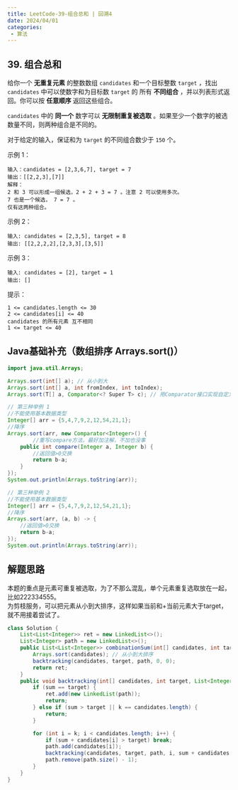 ```yaml
---
title: LeetCode-39-组合总和 | 回溯4
date: 2024/04/01
categories:
 - 算法
---
```

## 39. 组合总和
给你一个 **无重复元素** 的整数数组 `candidates` 和一个目标整数 `target` ，找出 `candidates` 中可以使数字和为目标数 `target` 的 所有 **不同组合** ，并以列表形式返回。你可以按 **任意顺序** 返回这些组合。

`candidates` 中的 **同一个** 数字可以 **无限制重复被选取** 。如果至少一个数字的被选数量不同，则两种组合是不同的。 

对于给定的输入，保证和为 `target` 的不同组合数少于 `150` 个。


示例 1：
```
输入：candidates = [2,3,6,7], target = 7
输出：[[2,2,3],[7]]
解释：
2 和 3 可以形成一组候选，2 + 2 + 3 = 7 。注意 2 可以使用多次。
7 也是一个候选， 7 = 7 。
仅有这两种组合。
```
示例 2：
```
输入: candidates = [2,3,5], target = 8
输出: [[2,2,2,2],[2,3,3],[3,5]]
```
示例 3：
```
输入: candidates = [2], target = 1
输出: []
```

提示：
```
1 <= candidates.length <= 30
2 <= candidates[i] <= 40
candidates 的所有元素 互不相同
1 <= target <= 40
```

## Java基础补充（数组排序 Arrays.sort()）
```java
import java.util.Arrays;

Arrays.sort(int[] a); // 从小到大
Arrays.sort(int[] a, int fromIndex, int toIndex);
Arrays.sort(T[] a, Comparator<? Super T> c); // 用Comparator接口实现自定义排序规则

// 第三种举例 1
//不能使用基本数据类型
Integer[] arr = {5,4,7,9,2,12,54,21,1};
//降序
Arrays.sort(arr, new Comparator<Integer>() {
        //重写compare方法，最好加注解，不加也没事
    public int compare(Integer a, Integer b) {
        //返回值>0交换
        return b-a;
    }
});
System.out.println(Arrays.toString(arr));    

// 第三种举例 2
//不能使用基本数据类型
Integer[] arr = {5,4,7,9,2,12,54,21,1};
//降序
Arrays.sort(arr, (a, b) -> {
    //返回值>0交换
    return b-a;
});
System.out.println(Arrays.toString(arr));
```

## 解题思路
本题的重点是元素可重复被选取，为了不那么混乱，单个元素重复选取放在一起，比如222334555。<br/>
为剪枝服务，可以把元素从小到大排序，这样如果当前和+当前元素大于target，就不用接着尝试了。

```java
class Solution {
    List<List<Integer>> ret = new LinkedList<>();
    List<Integer> path = new LinkedList<>();
    public List<List<Integer>> combinationSum(int[] candidates, int target) {
        Arrays.sort(candidates); // 从小到大排序
        backtracking(candidates, target, path, 0, 0);
        return ret;
    }
    public void backtracking(int[] candidates, int target, List<Integer> path, int k, int sum) { // 正在添加candidates[k]
        if (sum == target) {
            ret.add(new LinkedList(path));
            return;
        } else if (sum > target || k == candidates.length) {
            return;
        }

        for (int i = k; i < candidates.length; i++) {
            if (sum + candidates[i] > target) break;
            path.add(candidates[i]);
            backtracking(candidates, target, path, i, sum + candidates[i]);
            path.remove(path.size() - 1);
        }
    }
}
```
